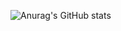 ![Anurag's GitHub stats](https://github-readme-stats.vercel.app/api?username=elkourchi&show_icons=true&theme=dark)
